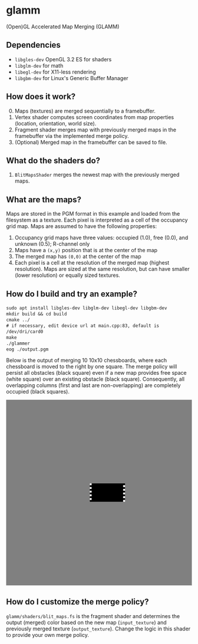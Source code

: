 # glamm
(Open)GL Accelerated Map Merging (GLAMM)

## Dependencies

- `libgles-dev` OpenGL 3.2 ES for shaders
- `libglm-dev` for math
- `libegl-dev` for X11-less rendering
- `libgbm-dev` for Linux's Generic Buffer Manager

## How does it work?

0. Maps (textures) are merged sequentially to a framebuffer.
1. Vertex shader computes screen coordinates from map properties (location, orientation, world size).
2. Fragment shader merges map with previously merged maps in the framebuffer via the implemented merge policy.
3. (Optional) Merged map in the framebuffer can be saved to file. 

## What do the shaders do?

1. `BlitMapsShader` merges the newest map with the previously merged maps.

## What are the maps?

Maps are stored in the PGM format in this example and loaded from the filesystem as a texture. Each pixel is interpreted as a cell of the occupancy grid map. Maps are assumed to have the following properties:

1. Occupancy grid maps have three values: occupied (1.0), free (0.0), and unknown (0.5); R-channel only
2. Maps have a `(x,y)` position that is at the center of the map
3. The merged map has `(0,0)` at the center of the map
4. Each pixel is a cell at the resolution of the merged map (highest resolution). Maps are sized at the same resolution, but can have smaller (lower resolution) or equally sized textures.

## How do I build and try an example?

```
sudo apt install libgles-dev libglm-dev libegl-dev libgbm-dev
mkdir build && cd build
cmake ../
# if necessary, edit device url at main.cpp:83, default is /dev/dri/card0
make
./glammer
eog ./output.pgm
```

Below is the output of merging 10 10x10 chessboards, where each chessboard is moved to the right by one square. The merge policy will persist all obstacles (black square) even if a new map provides free space (white square) over an existing obstacle (black square). Consequently, all overlapping columns (first and last are non-overlapping) are completely occupied (black squares).

![Example Output](img/simple_overlap_prototype.jpg)

## How do I customize the merge policy?

`glamm/shaders/blit_maps.fs` is the fragment shader and determines the output (merged) color based on the new map (`input_texture`) and previously merged texture (`output_texture`). Change the logic in this shader to provide your own merge policy.
